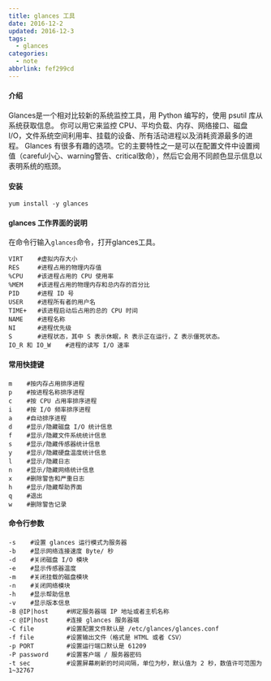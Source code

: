 ```yaml
---
title: glances 工具
date: 2016-12-2
updated: 2016-12-3
tags:
  - glances
categories:
  - note
abbrlink: fef299cd
---
```



#### 介绍

Glances是一个相对比较新的系统监控工具，用 Python 编写的，使用 psutil 库从系统获取信息。
你可以用它来监控 CPU、平均负载、内存、网络接口、磁盘 I/O，文件系统空间利用率、挂载的设备、所有活动进程以及消耗资源最多的进程。
Glances 有很多有趣的选项。它的主要特性之一是可以在配置文件中设置阀值（careful小心、warning警告、critical致命），然后它会用不同颜色显示信息以表明系统的瓶颈。

#### 安装

`yum install -y glances`

<!--more-->

#### glances 工作界面的说明

在命令行输入`glances`命令，打开glances工具。

```shell
VIRT    #虚拟内存大小 
RES     #进程占用的物理内存值 
%CPU    #该进程占用的 CPU 使用率 
%MEM    #该进程占用的物理内存和总内存的百分比 
PID     #进程 ID 号 
USER    #进程所有者的用户名 
TIME+   #该进程启动后占用的总的 CPU 时间 
NAME    #进程名称 
NI      #进程优先级 
S       #进程状态，其中 S 表示休眠，R 表示正在运行，Z 表示僵死状态。
IO_R 和 IO_W    #进程的读写 I/O 速率 
```

#### 常用快捷键

```shell
m    #按内存占用排序进程 
p    #按进程名称排序进程 
c    #按 CPU 占用率排序进程 
i    #按 I/O 频率排序进程 
a    #自动排序进程 
d    #显示/隐藏磁盘 I/O 统计信息 
f    #显示/隐藏文件系统统计信息 
s    #显示/隐藏传感器统计信息 
y    #显示/隐藏硬盘温度统计信息 
l    #显示/隐藏日志 
n    #显示/隐藏网络统计信息 
x    #删除警告和严重日志 
h    #显示/隐藏帮助界面 
q    #退出 
w    #删除警告记录
```

#### 命令行参数

```shell
-s    #设置 glances 运行模式为服务器 
-b    #显示网络连接速度 Byte/ 秒 
-d    #关闭磁盘 I/O 模块 
-e    #显示传感器温度 
-m    #关闭挂载的磁盘模块 
-n    #关闭网络模块 
-h    #显示帮助信息 
-v    #显示版本信息
-B @IP|host     #绑定服务器端 IP 地址或者主机名称 
-c @IP|host     #连接 glances 服务器端 
-C file         #设置配置文件默认是 /etc/glances/glances.conf 
-f file         #设置输出文件（格式是 HTML 或者 CSV） 
-p PORT         #设置运行端口默认是 61209 
-P password     #设置客户端 / 服务器密码 
-t sec          #设置屏幕刷新的时间间隔，单位为秒，默认值为 2 秒，数值许可范围为1~32767 
```
